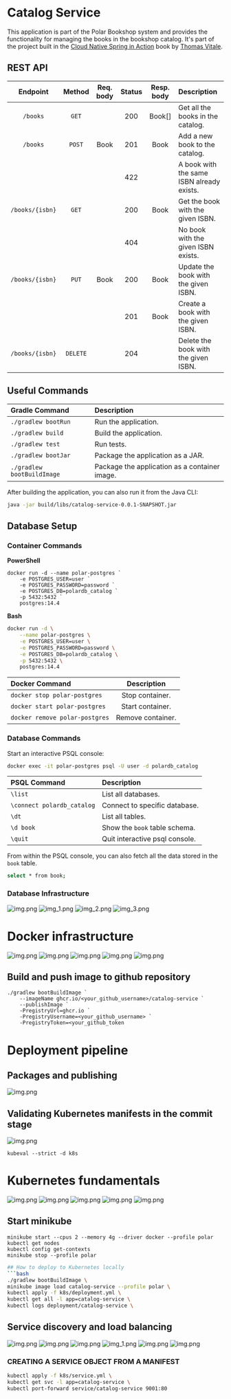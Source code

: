 # Catalog Service

This application is part of the Polar Bookshop system and provides the functionality for managing
the books in the bookshop catalog. It's part of the project built in the
[Cloud Native Spring in Action](https://www.manning.com/books/cloud-native-spring-in-action) book
by [Thomas Vitale](https://www.thomasvitale.com).

## REST API

| Endpoint	      | Method   | Req. body  | Status | Resp. body     | Description    		   	     |
|:---------------:|:--------:|:----------:|:------:|:--------------:|:-------------------------------|
| `/books`        | `GET`    |            | 200    | Book[]         | Get all the books in the catalog. |
| `/books`        | `POST`   | Book       | 201    | Book           | Add a new book to the catalog. |
|                 |          |            | 422    |                | A book with the same ISBN already exists. |
| `/books/{isbn}` | `GET`    |            | 200    | Book           | Get the book with the given ISBN. |
|                 |          |            | 404    |                | No book with the given ISBN exists. |
| `/books/{isbn}` | `PUT`    | Book       | 200    | Book           | Update the book with the given ISBN. |
|                 |          |            | 201    | Book           | Create a book with the given ISBN. |
| `/books/{isbn}` | `DELETE` |            | 204    |                | Delete the book with the given ISBN. |

## Useful Commands

| Gradle Command	         | Description                                   |
|:---------------------------|:----------------------------------------------|
| `./gradlew bootRun`        | Run the application.                          |
| `./gradlew build`          | Build the application.                        |
| `./gradlew test`           | Run tests.                                    |
| `./gradlew bootJar`        | Package the application as a JAR.             |
| `./gradlew bootBuildImage` | Package the application as a container image. |

After building the application, you can also run it from the Java CLI:

```bash
java -jar build/libs/catalog-service-0.0.1-SNAPSHOT.jar
```
## Database Setup
### Container Commands
**PowerShell**
```shell
docker run -d --name polar-postgres `
    -e POSTGRES_USER=user `
    -e POSTGRES_PASSWORD=password `
    -e POSTGRES_DB=polardb_catalog `
    -p 5432:5432 `
    postgres:14.4
```
**Bash**
```bash
docker run -d \
    --name polar-postgres \
    -e POSTGRES_USER=user \
    -e POSTGRES_PASSWORD=password \
    -e POSTGRES_DB=polardb_catalog \
    -p 5432:5432 \
    postgres:14.4
```

| Docker Command	                     | Description       |
|:------------------------------------|:-----------------:|
| `docker stop polar-postgres`        | Stop container.   |
| `docker start polar-postgres`       | Start container.  |
| `docker remove polar-postgres`      | Remove container. |

### Database Commands

Start an interactive PSQL console:

```bash
docker exec -it polar-postgres psql -U user -d polardb_catalog
```

| PSQL Command	              | Description                                    |
|:---------------------------|:-----------------------------------------------|
| `\list`                    | List all databases.                            |
| `\connect polardb_catalog` | Connect to specific database.                  |
| `\dt`                      | List all tables.                               |
| `\d book`                  | Show the `book` table schema.                  |
| `\quit`                    | Quit interactive psql console.                 |

From within the PSQL console, you can also fetch all the data stored in the `book` table.

```bash
select * from book;
```
### Database Infrastructure
![img.png](assets/img.png)
![img_1.png](assets/img_1.png)
![img_2.png](assets/img_2.png)
![img_3.png](assets/img_3.png)

# Docker infrastructure
![img.png](assets/docker-1.png)
![img.png](assets/docker-2.png)
![img.png](assets/docker-3.png)
![img.png](assets/docker-4.png)
![img.png](assets/docker-5.png)

## Build and push image to github repository
```shell
./gradlew bootBuildImage `
    --imageName ghcr.io/<your_github_username>/catalog-service `
    --publishImage `
    -PregistryUrl=ghcr.io `
    -PregistryUsername=<your_github_username> `
    -PregistryToken=<your_github_token
```

# Deployment pipeline
## Packages and publishing
![img.png](assets/pipeline-1.png)
## Validating Kubernetes manifests in the commit stage
![img.png](assets/pipeline-2.png)
```shell
kubeval --strict -d k8s
```

# Kubernetes fundamentals
![img.png](assets/kubernetes-1.png)
![img.png](assets/kubernetes-2.png)
![img.png](assets/kubernetes-3.png)
![img.png](assets/kubernetest-4.png)
![img.png](assets/kubernetes-5.png)
## Start minikube
```shell
minikube start --cpus 2 --memory 4g --driver docker --profile polar
kubectl get nodes
kubectl config get-contexts
minikube stop --profile polar
```
```bash
## How to deploy to Kubernetes locally
```bash
./gradlew bootBuildImage \
minikube image load catalog-service --profile polar \
kubectl apply -f k8s/deployment.yml \
kubectl get all -l app=catalog-service \
kubectl logs deployment/catalog-service \
```
## Service discovery and load balancing
![img.png](assets/kubernetes-6.png)
![img.png](assets/kubernetes-7.png)
![img.png](assets/kubernetes-8.png)
![img_1.png](assets/kubernetes-9.png)
![img.png](assets/kubernetes-10.png)
![img.png](assets/kubernetes-11.png)
### CREATING A SERVICE OBJECT FROM A MANIFEST
```bash
kubectl apply -f k8s/service.yml \
kubectl get svc -l app=catalog-service \
kubectl port-forward service/catalog-service 9001:80
```